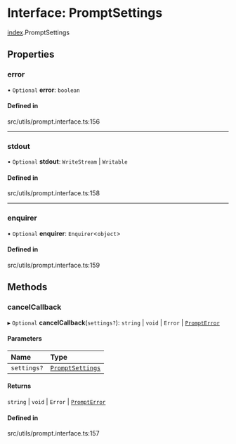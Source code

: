 # Interface: PromptSettings

[index](../modules/index.md).PromptSettings

## Properties

### error

• `Optional` **error**: `boolean`

#### Defined in

src/utils/prompt.interface.ts:156

___

### stdout

• `Optional` **stdout**: `WriteStream` \| `Writable`

#### Defined in

src/utils/prompt.interface.ts:158

___

### enquirer

• `Optional` **enquirer**: `Enquirer`<`object`\>

#### Defined in

src/utils/prompt.interface.ts:159

## Methods

### cancelCallback

▸ `Optional` **cancelCallback**(`settings?`): `string` \| `void` \| `Error` \| [`PromptError`](../classes/index.PromptError.md)

#### Parameters

| Name | Type |
| :------ | :------ |
| `settings?` | [`PromptSettings`](index.PromptSettings.md) |

#### Returns

`string` \| `void` \| `Error` \| [`PromptError`](../classes/index.PromptError.md)

#### Defined in

src/utils/prompt.interface.ts:157
